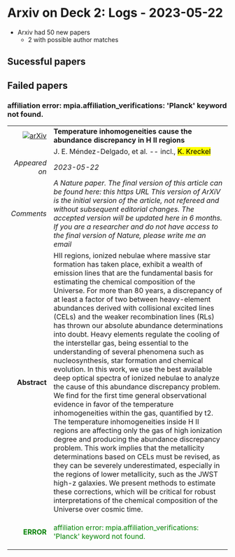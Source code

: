 # Arxiv on Deck 2: Logs - 2023-05-22

* Arxiv had 50 new papers
    * 2 with possible author matches

## Sucessful papers

## Failed papers

### affiliation error: mpia.affiliation_verifications: 'Planck' keyword not found. 


|||
|---:|:---|
| [![arXiv](https://img.shields.io/badge/arXiv-arXiv:2305.11578-b31b1b.svg)](https://arxiv.org/abs/arXiv:2305.11578) | **Temperature inhomogeneities cause the abundance discrepancy in H II  regions**  |
|| J. E. Méndez-Delgado, et al. -- incl., <mark>K. Kreckel</mark> |
|*Appeared on*| *2023-05-22*|
|*Comments*| *A Nature paper. The final version of this article can be found here: this https URL This version of ArXiV is the initial version of the article, not refereed and without subsequent editorial changes. The accepted version will be updated here in 6 months. If you are a researcher and do not have access to the final version of Nature, please write me an email*|
|**Abstract**| HII regions, ionized nebulae where massive star formation has taken place, exhibit a wealth of emission lines that are the fundamental basis for estimating the chemical composition of the Universe. For more than 80 years, a discrepancy of at least a factor of two between heavy-element abundances derived with collisional excited lines (CELs) and the weaker recombination lines (RLs) has thrown our absolute abundance determinations into doubt. Heavy elements regulate the cooling of the interstellar gas, being essential to the understanding of several phenomena such as nucleosynthesis, star formation and chemical evolution. In this work, we use the best available deep optical spectra of ionized nebulae to analyze the cause of this abundance discrepancy problem. We find for the first time general observational evidence in favor of the temperature inhomogeneities within the gas, quantified by t2. The temperature inhomogeneities inside H II regions are affecting only the gas of high ionization degree and producing the abundance discrepancy problem. This work implies that the metallicity determinations based on CELs must be revised, as they can be severely underestimated, especially in the regions of lower metallicity, such as the JWST high-z galaxies. We present methods to estimate these corrections, which will be critical for robust interpretations of the chemical composition of the Universe over cosmic time. |
|<p style="color:green"> **ERROR** </p>| <p style="color:green">affiliation error: mpia.affiliation_verifications: 'Planck' keyword not found.</p> |

